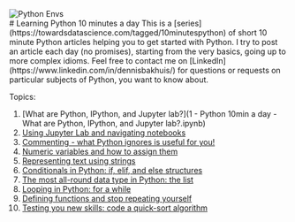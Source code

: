 <img src="assets/jeremy-lapak-CVvFVQ_-oUg-unsplash.png" alt="Python Envs" style="display: block; margin: 0 auto" />
# Learning Python 10 minutes a day
This is a [series](https://towardsdatascience.com/tagged/10minutespython) of
short 10 minute Python articles helping you to get started with Python. I try
to post an article each day (no promises), starting from the very basics, going
up to more complex idioms. Feel free to contact me on
[LinkedIn](https://www.linkedin.com/in/dennisbakhuis/) for questions or
requests on particular subjects of Python, you want to know about.

Topics:
1. [What are Python, IPython, and Jupyter lab?](1&#32;-&#32;Python&#32;10min&#32;a&#32;day&#32;-&#32;What&#32;are&#32;Python,&#32;IPython,&#32;and&#32;Jupyter lab?.ipynb)
2. [Using Jupyter Lab and navigating notebooks]()
3. [Commenting - what Python ignores is useful for you!]()
4. [Numeric variables and how to assign them]()
5. [Representing text using strings]()
6. [Conditionals in Python: if, elif, and else structures]()
7. [The most all-round data type in Python: the list]()
8. [Looping in Python: for a while]()
9. [Defining functions and stop repeating yourself]()
10. [Testing you new skills: code a quick-sort algorithm]()
